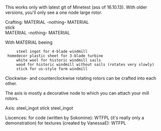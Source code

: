 

This works only with latest git of Minetest (ass of 16.10.13).
With older versions, you'll only see a one node large rotor.

Crafting: MATERIAL     -nothing-  MATERIAL   
                         stick               
          MATERIAL     -nothing-  MATERIAL   

With MATERIAL beeing

         steel ingot for 4-blade windmill
	 homedecor plastic sheet for 3-blade turbine
         white wool for historic windmill sails
         wood for historic windmill without sails (rotates very slowly)
         stick for us-style farm windmill

Clockwise- and counterclockwise rotating rotors can be crafted into each other.


The axis is mostly a decorative node to which you can attach your mill rotors.
   
Axis:     steel_ingot    stick    steel_ingot


Liscences: for code (written by Sokomine): WTFPL (it's really only a demonstration)
           for textures (created by VanessaE): WTFPL
